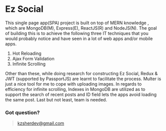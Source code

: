 # Ez Social
This single page app(SPA) project is built on top of MERN knowledge , which are MongoDB(M), Express(E), ReactJS(R) and NodeJS(N). The goal of building this is to achieve the following three IT techniques that you would probably notice and have seen in a lot of web apps and/or mobile apps. 

1. Hot Reloading
2. Ajax Form Validation
3. Infinite Scrolling

Other than these, while doing research for constructing Ez Social, Redux & JWT (supported by PassportJS) are learnt to facilitate the process. Multer is just a nice tool for me to cope with uploading images. In regards to efficiency for infinite scrolling, Indexes in MongoDB are utilized as to support the search of recent posts and ID field lets the apps avoid loading the same post. Last but not least, team is needed.

### Got question?
> kzsherdev@gmail.com
